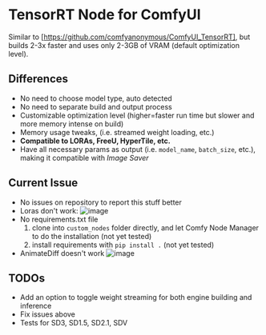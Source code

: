 # TensorRT Node for ComfyUI

Similar to [https://github.com/comfyanonymous/ComfyUI_TensorRT], but builds 2-3x faster and uses only 2-3GB of VRAM (default optimization level).

## Differences

- No need to choose model type, auto detected
- No need to separate build and output process
- Customizable optimization level (higher=faster run time but slower and more memory intense on build)
- Memory usage tweaks, (i.e. streamed weight loading, etc.)
- **Compatible to LORAs, FreeU, HyperTile, etc.**
- Have all necessary params as output (i.e. `model_name`, `batch_size`, etc.), making it compatible with *Image Saver*

## Current Issue

- No issues on repository to report this stuff better
- Loras don't work:
![image](https://github.com/phr00t/ComfyUI_TensorRT/assets/5983470/320b724a-8b68-4348-8631-020b61790dba)
- No requirements.txt file
  1. clone into `custom_nodes` folder directly, and let Comfy Node Manager to do the installation (not yet tested)
  2. install requirements with `pip install .` (not yet tested)
- AnimateDiff doesn't work
![image](https://github.com/phr00t/ComfyUI_TensorRT/assets/5983470/a66babe5-6dca-4794-bec1-3d87a2c17630)

## TODOs

- Add an option to toggle weight streaming for both engine building and inference
- Fix issues above
- Tests for SD3, SD1.5, SD2.1, SDV